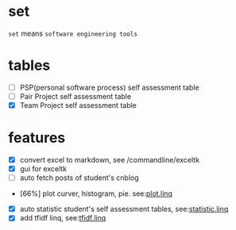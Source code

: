 # set
`set` means `software engineering tools`

# tables
- [ ] PSP(personal software process) self assessment table
- [ ] Pair Project self assessment table
- [x] Team Project self assessment table

# features
- [x] convert excel to markdown, see /commandline/exceltk
- [x] gui for exceltk
- [ ] auto fetch posts of student's cnblog
- [66%] plot curver, histogram, pie. see:[plot.linq](https://github.com/fanfeilong/set/tree/master/src/plot/plot.linq)
- [x] auto statistic student's self assessment tables, see:[statistic.linq](https://github.com/fanfeilong/set/blob/master/src/assessment/statistic.linq)
- [x] add tfidf linq, see:[tfidf.linq](https://github.com/fanfeilong/set/blob/master/src/tfidf/tfidf.linq)
